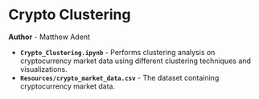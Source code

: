 # Crypto Clustering  
**Author** - Matthew Adent

- **`Crypto_Clustering.ipynb`** - Performs clustering analysis on cryptocurrency market data using different clustering techniques and visualizations.
- **`Resources/crypto_market_data.csv`** - The dataset containing cryptocurrency market data.
